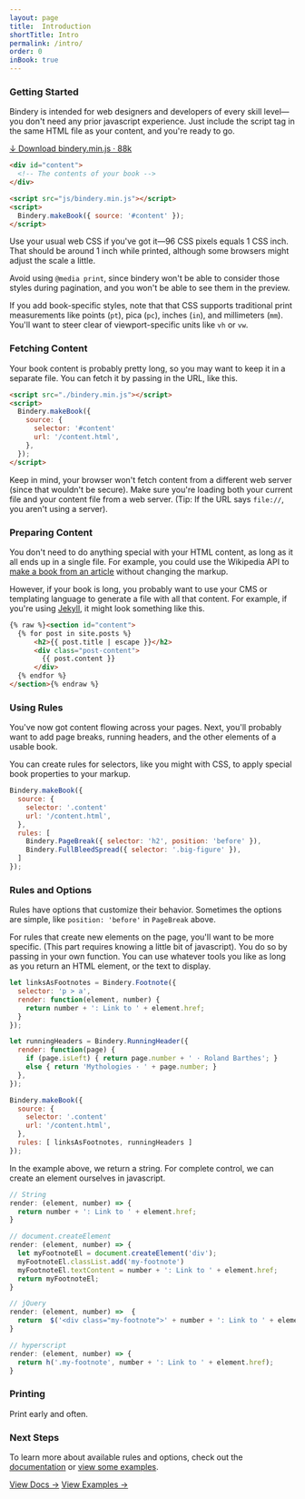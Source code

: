 ```yaml
---
layout: page
title:  Introduction
shortTitle: Intro
permalink: /intro/
order: 0
inBook: true
---
```


### Getting Started

Bindery is intended for web designers and developers of every skill level—you don't
need any prior javascript experience. Just include the script tag in the same HTML
file as your content, and you're ready to go.

<div>
  <a href="https://raw.githubusercontent.com/evnbr/bindery/master/dist/bindery.min.js" class="btn" download>
    ↓ Download bindery.min.js · 88k
  </a>
</div>

```html
<div id="content">
  <!-- The contents of your book -->
</div>

<script src="js/bindery.min.js"></script>
<script>
  Bindery.makeBook({ source: '#content' });
</script>
```

Use your usual web CSS if you've got it—96 CSS pixels equals 1 CSS inch. That should be around 1 inch while printed, although some browsers might adjust the scale a little.

Avoid using `@media print`, since bindery won't be able to consider those styles during pagination, and you won't be able to see them in the preview.

If you add book-specific styles, note that that CSS supports traditional print measurements
like points (`pt`), pica (`pc`), inches (`in`), and millimeters (`mm`).
You'll want to steer clear of viewport-specific units like `vh` or `vw`.

### Fetching Content

Your book content is probably pretty long, so you may want to keep it in a separate
file. You can fetch it by passing in the URL, like this.

```html
<script src="./bindery.min.js"></script>
<script>
  Bindery.makeBook({
    source: {
      selector: '#content'
      url: '/content.html',
    },
  });
</script>
```

Keep in mind, your browser won't fetch content from a different web server
(since that wouldn't be secure). Make sure you're loading both your current file and your content file from a web server. (Tip: If the URL says `file://`, you aren't using a server).

### Preparing Content

You don't need to do anything special with your HTML content, as long
as it all ends up in a single file. For example, you could use the Wikipedia
API to [make a book from an article](/bindery/examples/6_wikipedia/) without changing the markup.

However, if your book is long, you probably want to use your CMS or templating language
to generate a file with all that content. For example, if you're using [Jekyll](https://jekyllrb.com/),
it might look something like this.

```html
{% raw %}<section id="content">
  {% for post in site.posts %}
      <h2>{{ post.title | escape }}</h2>
      <div class="post-content">
        {{ post.content }}
      </div>
  {% endfor %}
</section>{% endraw %}
```


### Using Rules

You've now got content flowing across your pages. Next, you'll probably want
to add page breaks, running headers, and the other elements of a usable book.

You can create rules for selectors, like you might with CSS,
to apply special book properties to your markup.


```js
Bindery.makeBook({
  source: {
    selector: '.content'
    url: '/content.html',
  },
  rules: [
    Bindery.PageBreak({ selector: 'h2', position: 'before' }),
    Bindery.FullBleedSpread({ selector: '.big-figure' }),
  ]
});
```

### Rules and Options

Rules have options that customize their behavior. Sometimes the options
are simple, like `position: 'before'` in `PageBreak` above.

For rules that create new elements on the page, you'll want to be more specific. (This part requires knowing a little bit of javascript). You do so
by passing in your own function. You can use whatever tools you like as long as you return
an HTML element, or the text to display.


```js
let linksAsFootnotes = Bindery.Footnote({
  selector: 'p > a',
  render: function(element, number) {
    return number + ': Link to ' + element.href;
  }
});

let runningHeaders = Bindery.RunningHeader({
  render: function(page) {
    if (page.isLeft) { return page.number + ' · Roland Barthes'; }
    else { return 'Mythologies · ' + page.number; }
  },
});

Bindery.makeBook({
  source: {
    selector: '.content'
    url: '/content.html',
  },
  rules: [ linksAsFootnotes, runningHeaders ]
});
```

In the example above, we return a string. For complete control, we can create an
element ourselves in javascript.

```js
// String
render: (element, number) => {
  return number + ': Link to ' + element.href;
}

// document.createElement
render: (element, number) => {
  let myFootnoteEl = document.createElement('div');
  myFootnoteEl.classList.add('my-footnote')
  myFootnoteEl.textContent = number + ': Link to ' + element.href;
  return myFootnoteEl;
}

// jQuery
render: (element, number) =>  {
  return  $('<div class="my-footnote">' + number + ': Link to ' + element.href + '</div>');
}

// hyperscript
render: (element, number) => {
  return h('.my-footnote', number + ': Link to ' + element.href);
}
```


### Printing

Print early and often.


### Next Steps

To learn more about available rules and options, check out the [documentation](/bindery/docs)
or [view some examples](/bindery/examples).

<div class="home-btns">
  <a class="btn" href="/bindery/docs" class="btn">View Docs →</a>
  <a class="btn" href="/bindery/examples" class="btn">View Examples →</a>
</div>
